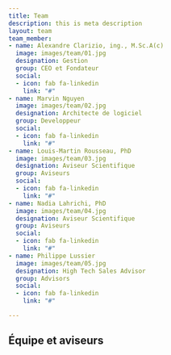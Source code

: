 ```yaml
---
title: Team
description: this is meta description
layout: team
team_member:
- name: Alexandre Clarizio, ing., M.Sc.A(c)
  image: images/team/01.jpg
  designation: Gestion
  group: CEO et Fondateur
  social:
  - icon: fab fa-linkedin
    link: "#"
- name: Marvin Nguyen
  image: images/team/02.jpg
  designation: Architecte de logiciel
  group: Developpeur
  social:
  - icon: fab fa-linkedin
    link: "#"
- name: Louis-Martin Rousseau, PhD
  image: images/team/03.jpg
  designation: Aviseur Scientifique
  group: Aviseurs
  social:
  - icon: fab fa-linkedin
    link: "#"
- name: Nadia Lahrichi, PhD
  image: images/team/04.jpg
  designation: Aviseur Scientifique
  group: Aviseurs
  social:
  - icon: fab fa-linkedin
    link: "#"
- name: Philippe Lussier
  image: images/team/05.jpg
  designation: High Tech Sales Advisor
  group: Advisors
  social:
  - icon: fab fa-linkedin
    link: "#"

---
```

## Équipe et aviseurs